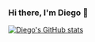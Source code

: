 ### Hi there, I'm Diego 👋

[![Diego's GitHub stats](https://github-readme-stats.vercel.app/api?username=diegoyon&show_icons=true)](https://github.com/anuraghazra/github-readme-stats)

<!--
**diegoyon/diegoyon** is a ✨ _special_ ✨ repository because its `README.md` (this file) appears on your GitHub profile.

Here are some ideas to get you started:

- 🔭 I’m currently working on ...
- 🌱 I’m currently learning ...
- 👯 I’m looking to collaborate on ...
- 🤔 I’m looking for help with ...
- 💬 Ask me about ...
- 📫 How to reach me: ...
- 😄 Pronouns: ...
- ⚡ Fun fact: ...
-->

